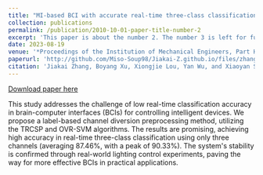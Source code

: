 ```yaml
---
title: "MI-based BCI with accurate real-time three-class classification processing and light control application"
collection: publications
permalink: /publication/2010-10-01-paper-title-number-2
excerpt: 'This paper is about the number 2. The number 3 is left for future work.'
date: 2023-08-19
venue: '*Proceedings of the Institution of Mechanical Engineers, Part H: Journal of Engineering in Medicine*'
paperurl: 'http://github.com/Miso-Soup98/Jiakai-Z.github.io/files/zhang-et-al-2023-mi-based-bci-with-accurate-real-time-three-class-classification-processing-and-light-control.pdf'
citation: 'Jiakai Zhang, Boyang Xu, Xiongjie Lou, Yan Wu, and Xiaoyan Shen*, “MI-based BCI with accurate real-time three-class classification processing and light control application,” *Proceedings of the Institution of Mechanical Engineers, Part H: Journal of Engineering in Medicine*, vol. 237, no. 8, pp. 1017-1028, Aug. 2023.'
---
```


[Download paper here](http://github.com/Miso-Soup98/Jiakai-Z.github.io/files/zhang-et-al-2023-mi-based-bci-with-accurate-real-time-three-class-classification-processing-and-light-control.pdf)

This study addresses the challenge of low real-time classification accuracy in brain-computer interfaces (BCIs) for controlling intelligent devices. We propose a label-based channel diversion preprocessing method, utilizing the TRCSP and OVR-SVM algorithms. The results are promising, achieving high accuracy in real-time three-class classification using only three channels (averaging 87.46%, with a peak of 90.33%). The system's stability is confirmed through real-world lighting control experiments, paving the way for more effective BCIs in practical applications.
